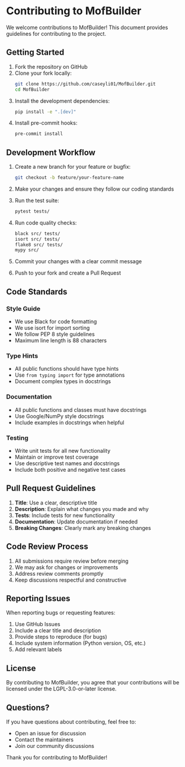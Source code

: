 # Contributing to MofBuilder

We welcome contributions to MofBuilder! This document provides guidelines for contributing to the project.

## Getting Started

1. Fork the repository on GitHub
2. Clone your fork locally:
   ```bash
   git clone https://github.com/caseyli01/MofBuilder.git
   cd MofBuilder
   ```
3. Install the development dependencies:
   ```bash
   pip install -e ".[dev]"
   ```
4. Install pre-commit hooks:
   ```bash
   pre-commit install
   ```

## Development Workflow

1. Create a new branch for your feature or bugfix:
   ```bash
   git checkout -b feature/your-feature-name
   ```

2. Make your changes and ensure they follow our coding standards

3. Run the test suite:
   ```bash
   pytest tests/
   ```

4. Run code quality checks:
   ```bash
   black src/ tests/
   isort src/ tests/
   flake8 src/ tests/
   mypy src/
   ```

5. Commit your changes with a clear commit message

6. Push to your fork and create a Pull Request

## Code Standards

### Style Guide
- We use Black for code formatting
- We use isort for import sorting
- We follow PEP 8 style guidelines
- Maximum line length is 88 characters

### Type Hints
- All public functions should have type hints
- Use `from typing import` for type annotations
- Document complex types in docstrings

### Documentation
- All public functions and classes must have docstrings
- Use Google/NumPy style docstrings
- Include examples in docstrings when helpful

### Testing
- Write unit tests for all new functionality
- Maintain or improve test coverage
- Use descriptive test names and docstrings
- Include both positive and negative test cases

## Pull Request Guidelines

1. **Title**: Use a clear, descriptive title
2. **Description**: Explain what changes you made and why
3. **Tests**: Include tests for new functionality
4. **Documentation**: Update documentation if needed
5. **Breaking Changes**: Clearly mark any breaking changes

## Code Review Process

1. All submissions require review before merging
2. We may ask for changes or improvements
3. Address review comments promptly
4. Keep discussions respectful and constructive

## Reporting Issues

When reporting bugs or requesting features:

1. Use GitHub Issues
2. Include a clear title and description
3. Provide steps to reproduce (for bugs)
4. Include system information (Python version, OS, etc.)
5. Add relevant labels

## License

By contributing to MofBuilder, you agree that your contributions will be licensed under the LGPL-3.0-or-later license.

## Questions?

If you have questions about contributing, feel free to:
- Open an issue for discussion
- Contact the maintainers
- Join our community discussions

Thank you for contributing to MofBuilder!